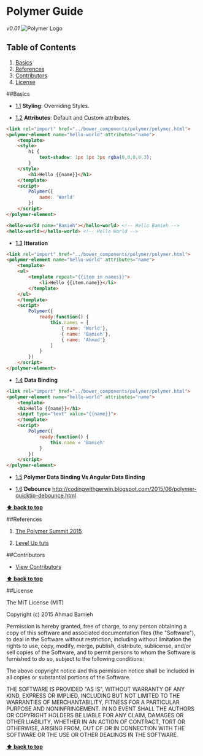 # Polymer Guide
*v0.01*
![Polymer Logo][polymer-logo]

## Table of Contents
1. [Basics](#basics)
1. [References](#references)
1. [Contributors](#contributors)
1. [License](#license)

##Basics
- [1.1](#1.1) <a name="1.1"></a> **Styling**: Overriding Styles.

- [1.2](#1.2) <a name="1.2"></a> **Attributes**: Default and Custom attributes.

```HTML
<link rel="import" href="../bower_components/polymer/polymer.html">
<polymer-element name="hello-world" attributes="name">
	<template>
	<style>
		h1 {
			text-shadow: 1px 1px 3px rgba(0,0,0,0.3);
		}
	</style>
		<h1>Hello {{name}}</h1>
	</template>
	<script>
		Polymer({
			name: 'World'
		})
	</script>
</polymer-element>
```

```HTML
<hello-world name="Bamieh"></hello-world> <!-- Hello Bamieh -->
<hello-world></hello-world> <!-- Hello World -->
```
- [1.3](#1.3) <a name="1.3"></a> **Itteration**

```HTML
<link rel="import" href="../bower_components/polymer/polymer.html">
<polymer-element name="hello-world" attributes="name">
	<template>
	<ul>
		<template repeat="{{item in names}}">
			<li>Hello {{item.name}}</li>
		</template>
	</ul>
	</template>
	<script>
		Polymer({
			ready:function() {
				this.names = [
					{ name: 'World'},
					{ name: 'Bamieh'},
					{ name: 'Ahmad'}
				]
			}
		})
	</script>
</polymer-element>
```
- [1.4](#1.4) <a name="1.4"></a> **Data Binding**

```HTML
<link rel="import" href="../bower_components/polymer/polymer.html">
<polymer-element name="hello-world" attributes="name">
	<template>
	<h1>Hello {{name}}</h1>
	<input type="text" value="{{name}}">
	</template>
	<script>
		Polymer({
			ready:function() {
				this.name = 'Bamieh'
			}
		})
	</script>
</polymer-element>
```

- [1.5](#1.5) <a name="1.5"></a> **Polymer Data Binding Vs Angular Data Binding**

- [1.6](#1.6) <a name="1.6"></a> **Debounce**
http://codingwithgerwin.blogspot.com/2015/06/polymer-quicktip-debounce.html



**[⬆ back to top](#table-of-contents)**

##References

1. <a href="https://www.youtube.com/watch?v=ZDjiUmx51y8&list=PLNYkxOF6rcICdISJclfQhj2S8QZGjXV8J&index=3" target="_blank">The Polymer Summit 2015</a>

2. <a href="http://leveluptuts.com/tutorials/polymer-tutorials/" target="_blank">Level Up tuts</a>

##Contributors

- [View Contributors](https://github.com/Bamieh/Polymer-Guide/graphs/contributors)

**[⬆ back to top](#table-of-contents)**

##License

The MIT License (MIT)

Copyright (c) 2015 Ahmad Bamieh

Permission is hereby granted, free of charge, to any person obtaining a copy
of this software and associated documentation files (the "Software"), to deal
in the Software without restriction, including without limitation the rights
to use, copy, modify, merge, publish, distribute, sublicense, and/or sell
copies of the Software, and to permit persons to whom the Software is
furnished to do so, subject to the following conditions:

The above copyright notice and this permission notice shall be included in all
copies or substantial portions of the Software.

THE SOFTWARE IS PROVIDED "AS IS", WITHOUT WARRANTY OF ANY KIND, EXPRESS OR
IMPLIED, INCLUDING BUT NOT LIMITED TO THE WARRANTIES OF MERCHANTABILITY,
FITNESS FOR A PARTICULAR PURPOSE AND NONINFRINGEMENT. IN NO EVENT SHALL THE
AUTHORS OR COPYRIGHT HOLDERS BE LIABLE FOR ANY CLAIM, DAMAGES OR OTHER
LIABILITY, WHETHER IN AN ACTION OF CONTRACT, TORT OR OTHERWISE, ARISING FROM,
OUT OF OR IN CONNECTION WITH THE SOFTWARE OR THE USE OR OTHER DEALINGS IN THE
SOFTWARE.

**[⬆ back to top](#table-of-contents)**

[polymer-logo]: http://www.bacancytechnology.com/wp-content/themes/twentyfourteen/images/polymerjs.png "Polymer Logo"